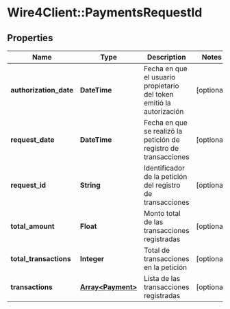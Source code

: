 # Wire4Client::PaymentsRequestId

## Properties
Name | Type | Description | Notes
------------ | ------------- | ------------- | -------------
**authorization_date** | **DateTime** | Fecha en que el usuario propietario del token emitió la autorización | [optional] 
**request_date** | **DateTime** | Fecha en que se realizó la petición de registro de transacciones | [optional] 
**request_id** | **String** | Identificador de la petición del registro de transacciones | [optional] 
**total_amount** | **Float** | Monto total de las transacciones registradas | [optional] 
**total_transactions** | **Integer** | Total de transacciones en la petición | [optional] 
**transactions** | [**Array&lt;Payment&gt;**](Payment.md) | Lista de las transacciones registradas | [optional] 


